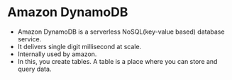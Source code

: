 # Amazon DynamoDB

- Amazon DynamoDB is a serverless NoSQL(key-value based) database  service.
- It delivers single digit millisecond at scale.
- Internally used by amazon.
- In this, you create tables. A table is a place where you can store and query data.